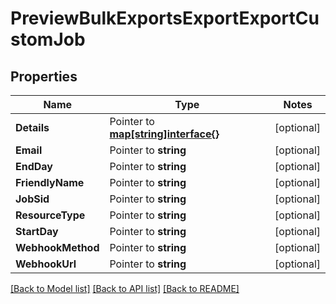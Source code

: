 # PreviewBulkExportsExportExportCustomJob

## Properties
Name | Type | Notes
------------ | ------------- | -------------
**Details** | Pointer to [**map[string]interface{}**](.md) | [optional] 
**Email** | Pointer to **string** | [optional] 
**EndDay** | Pointer to **string** | [optional] 
**FriendlyName** | Pointer to **string** | [optional] 
**JobSid** | Pointer to **string** | [optional] 
**ResourceType** | Pointer to **string** | [optional] 
**StartDay** | Pointer to **string** | [optional] 
**WebhookMethod** | Pointer to **string** | [optional] 
**WebhookUrl** | Pointer to **string** | [optional] 

[[Back to Model list]](../README.md#documentation-for-models) [[Back to API list]](../README.md#documentation-for-api-endpoints) [[Back to README]](../README.md)



